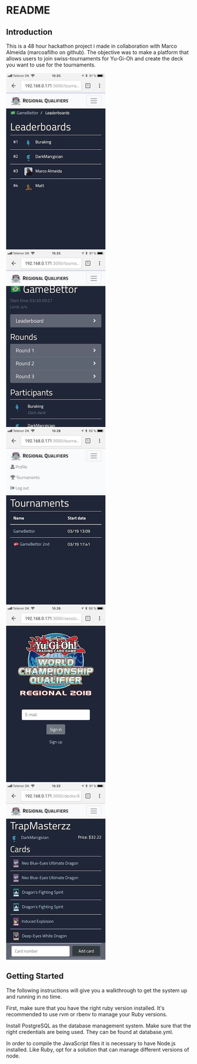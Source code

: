 # README

## Introduction

This is a 48 hour hackathon project i made in collaboration with Marco Almeida (marcoafilho on github). The objective was to make a platform that allows users to join swiss-tournaments for Yu-Gi-Oh and create the deck you want to use for the tournaments.

![leaderboards](/docs/29342936_10214267348570040_2332532580236132352_n.jpg?raw=true) 
![rounds](/docs/29365967_10214267349090053_7947998841385517056_n.jpg?raw=true) 
![tournaments](/docs/29386121_10214267348250032_5226561400607866880_n.jpg?raw=true)
![startscreen](/docs/29389151_10214267347450012_4716105606925123584_n.jpg?raw=true)
![deck](/docs/29389257_10214267348450037_9106079593852305408_n.jpg?raw=true)

## Getting Started

The following instructions will give you a walkthrough to get the system up and running in no time.

First, make sure that you have the right ruby version installed. It's recommended to use rvm or rbenv to manage your Ruby versions.

Install PostgreSQL as the database management system. Make sure that the right credentials are being used. They can be found at database.yml.

In order to compile the JavaScript files it is necessary to have Node.js installed. Like Ruby, opt for a solution that can manage different versions of node.

